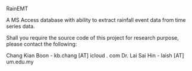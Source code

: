 RainEMT

A MS Access database with ability to extract rainfall event data from time series data.

Shall you require the source code of this project for research purpose, please contact the following:

Chang Kian Boon - kb.chang [AT] icloud . com
Dr. Lai Sai Hin - laish [AT] um.edu.my